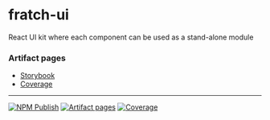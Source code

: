 # fratch-ui

React UI kit where each component can be used as a stand-alone module

### Artifact pages

- [Storybook](https://jorgerojo.github.io/fratch-ui/storybook/)
- [Coverage](https://jorgerojo.github.io/fratch-ui/coverage/)

---

[![NPM Publish](https://github.com/JorgeRojo/fratch-ui/actions/workflows/npm-publish.yml/badge.svg)](https://github.com/JorgeRojo/fratch-ui/actions/workflows/npm-publish.yml)
[![Artifact pages](https://github.com/JorgeRojo/fratch-ui/actions/workflows/artifact-pages.yml/badge.svg)](https://github.com/JorgeRojo/fratch-ui/actions/workflows/artifact-pages.yml)
[![Coverage](https://github.com/JorgeRojo/fratch-ui/actions/workflows/coverage.yml/badge.svg)](https://github.com/JorgeRojo/fratch-ui/actions/workflows/coverage.yml)
